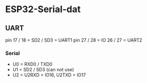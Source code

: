 
# ESP32-Serial-dat


## UART

pin 17 / 18 = SD2 / SD3 = UART1
pin 27 / 28 = IO 26 / 27 = UART2 


### Serial

- U0 = RXD0 / TXD0
- U1 = SD2 / SD3 (can not use)
- U2 = U2RXD = IO16, U2TXD = IO17